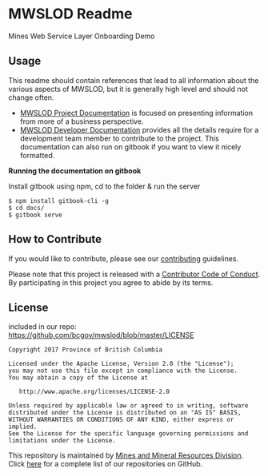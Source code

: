 # MWSLOD Readme
Mines Web Service Layer Onboarding Demo

## Usage
This readme should contain references that lead to all information about the various aspects of MWSLOD, but it is generally high level and should not change often.
- [MWSLOD Project Documentation](https://github.com/bcgov/mwslod/wiki) is focused on presenting information from more of a business perspective. 
- [MWSLOD Developer Documentation](/docs/) provides all the details require for a development team member to contribute to the project. This documentation can also run on gitbook if you want to view it nicely formatted.

**Running the documentation on gitbook**

Install gitbook using npm, cd to the folder & run the server

```
$ npm install gitbook-cli -g
$ cd docs/
$ gitbook serve
```

## How to Contribute

If you would like to contribute, please see our [contributing](https://github.com/bcgov/mwslod/blob/master/contributing.md) guidelines.

Please note that this project is released with a [Contributor Code of Conduct](https://github.com/bcgov/mwslod/blob/master/code_of_conduct.md). By participating in this project you agree to abide by its terms.

## License

included in our repo: https://github.com/bcgov/mwslod/blob/master/LICENSE
```
Copyright 2017 Province of British Columbia

Licensed under the Apache License, Version 2.0 (the "License");
you may not use this file except in compliance with the License.
You may obtain a copy of the License at

   http://www.apache.org/licenses/LICENSE-2.0

Unless required by applicable law or agreed to in writing, software
distributed under the License is distributed on an "AS IS" BASIS,
WITHOUT WARRANTIES OR CONDITIONS OF ANY KIND, either express or implied.
See the License for the specific language governing permissions and
limitations under the License.
```

This repository is maintained by [Mines and Mineral Resources Division](https://www2.gov.bc.ca/gov/content/industry/mineral-exploration-mining). Click [here](https://github.com/bcgov?q=mwsl) for a complete list of our repositories on GitHub.